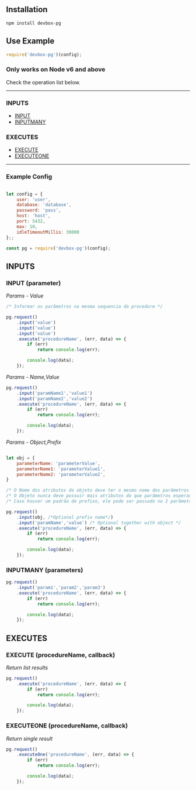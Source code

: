 ## Installation

    npm install devbox-pg

## Use Example

```javascript
require('devbox-pg')(config);
```

### Only works on Node v6 and above ####

Check the operation list below.

---------------------------------------

### INPUTS

* [INPUT](#input-parameter)
* [INPUTMANY](#inputmany-parameters)

### EXECUTES

* [EXECUTE](#execute-procedurename-callback)
* [EXECUTEONE](#executeone-procedurename-callback)

---------------------------------------

### Example Config
```javascript

let config = {
    user: 'user',
    database: 'database',
    password: 'pass',
    host: 'host',
    port: 5432,
    max: 10,
    idleTimeoutMillis: 30000
};;

const pg = require('devbox-pg')(config);

```

## INPUTS

### INPUT (parameter)


*Params - Value* 
```javascript
/* Informar os parâmetros na mesma sequencia da procedure */

pg.request()
    .input('value')
    .input('value')
    .input('value')
    .execute('procedureName', (err, data) => {
        if (err)
            return console.log(err);

        console.log(data);
    });
``` 
*Params - Name,Value* 
```javascript
pg.request()
    .input('paramName1','value1')
    .input('paramName2','value2')
    .execute('procedureName', (err, data) => {
        if (err)
            return console.log(err);

        console.log(data);
    });
``` 
*Params - Object,Prefix* 
```javascript

let obj = {
    parameterName: 'parameterValue',
    parameterName1: 'parameterValue1',
    parameterName2: 'parameterValue2',
}

/* O Nome dos atributos do objeto deve ter o mesmo nome dos parâmetros */
/* O Objeto nunca deve possuir mais atributos do que parâmetros esperados pela procedure */
/* Caso houver um padrão de prefixo, ele pode ser passado no 2 parâmetro do método */

pg.request()
    .input(obj, /*Optional prefix name*/)
    .input('paramName','value') /* Optional together with object */
    .execute('procedureName', (err, data) => {
        if (err)
            return console.log(err);

        console.log(data);
    });
``` 

### INPUTMANY (parameters)
```javascript
pg.request()
    .input('param1','param2','param3')
    .execute('procedureName', (err, data) => {
        if (err)
            return console.log(err);

        console.log(data);
    });
``` 
## EXECUTES

### EXECUTE (procedureName, callback)
*Return list results* 
```javascript
pg.request()
    .execute('procedureName', (err, data) => {
        if (err)
            return console.log(err);

        console.log(data);
    });
``` 

### EXECUTEONE (procedureName, callback)
*Return single result* 
```javascript
pg.request()
    .executeOne('procedureName', (err, data) => {
        if (err)
            return console.log(err);

        console.log(data);
    });
``` 
